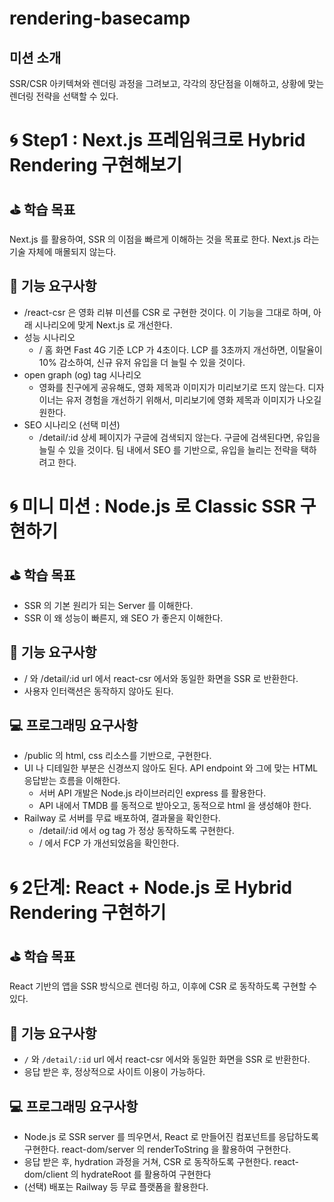 # rendering-basecamp

## 미션 소개

SSR/CSR 아키텍쳐와 렌더링 과정을 그려보고, 각각의 장단점을 이해하고, 상황에 맞는 렌더링 전략을 선택할 수 있다.

# 🌀 Step1 : Next.js 프레임워크로 Hybrid Rendering 구현해보기

## ⛳️ 학습 목표

Next.js 를 활용하여, SSR 의 이점을 빠르게 이해하는 것을 목표로 한다.
Next.js 라는 기술 자체에 매몰되지 않는다.

## 🎯 기능 요구사항

- /react-csr 은 영화 리뷰 미션를 CSR 로 구현한 것이다. 이 기능을 그대로 하며, 아래 시나리오에 맞게 Next.js 로 개선한다.
- 성능 시나리오
  - / 홈 화면 Fast 4G 기준 LCP 가 4초이다. LCP 를 3초까지 개선하면, 이탈율이 10% 감소하여, 신규 유저 유입을 더 늘릴 수 있을 것이다.
- open graph (og) tag 시나리오
  - 영화를 친구에게 공유해도, 영화 제목과 이미지가 미리보기로 뜨지 않는다. 디자이너는 유저 경험을 개선하기 위해서, 미리보기에 영화 제목과 이미지가 나오길 원한다.
- SEO 시나리오 (선택 미션)
  - /detail/:id 상세 페이지가 구글에 검색되지 않는다. 구글에 검색된다면, 유입을 늘릴 수 있을 것이다. 팀 내에서 SEO 를 기반으로, 유입을 늘리는 전략을 택하려고 한다.

# 🌀 미니 미션 : Node.js 로 Classic SSR 구현하기

## ⛳️ 학습 목표

- SSR 의 기본 원리가 되는 Server 를 이해한다.
- SSR 이 왜 성능이 빠른지, 왜 SEO 가 좋은지 이해한다.

## 🎯 기능 요구사항

- / 와 /detail/:id url 에서 react-csr 에서와 동일한 화면을 SSR 로 반환한다.
- 사용자 인터랙션은 동작하지 않아도 된다.

## 💻 프로그래밍 요구사항

- /public 의 html, css 리소스를 기반으로, 구현한다.
- UI 나 디테일한 부분은 신경쓰지 않아도 된다. API endpoint 와 그에 맞는 HTML 응답받는 흐름을 이해한다.
  - 서버 API 개발은 Node.js 라이브러리인 express 를 활용한다.
  - API 내에서 TMDB 를 동적으로 받아오고, 동적으로 html 을 생성해야 한다.
- Railway 로 서버를 무료 배포하여, 결과물을 확인한다.
  - /detail/:id 에서 og tag 가 정상 동작하도록 구현한다.
  - / 에서 FCP 가 개선되었음을 확인한다.

# 🌀 2단계: React + Node.js 로 Hybrid Rendering 구현하기

## ⛳️ 학습 목표

React 기반의 앱을 SSR 방식으로 렌더링 하고, 이후에 CSR 로 동작하도록 구현할 수 있다.

## 🎯 기능 요구사항

- `/` 와 `/detail/:id` url 에서 react-csr 에서와 동일한 화면을 SSR 로 반환한다.
- 응답 받은 후, 정상적으로 사이트 이용이 가능하다.

## 💻 프로그래밍 요구사항

- Node.js 로 SSR server 를 띄우면서, React 로 만들어진 컴포넌트를 응답하도록 구현한다. react-dom/server 의 renderToString 을 활용하여 구현한다.
- 응답 받은 후, hydration 과정을 거쳐, CSR 로 동작하도록 구현한다. react-dom/client 의 hydrateRoot 를 활용하여 구현한다
- (선택) 배포는 Railway 등 무료 플랫폼을 활용한다.
